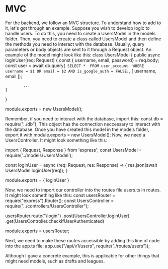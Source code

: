 # MVC
For the backend, we follow an MVC structure. To understand how to add to it, let's got through an example.
Suppose you wish to develop logic to handle users. To do this, you need to create a UsersModel in the models folder.
Then, you need to create a class called UsersModel and then define the methods you need to interact with the database. 
Usually, query parameters or body objects are sent to it through a Request object. An example of the model might look like this:
class UsersModel {
    public async loginUser(req: Request) {
            const { username, email, password} = req.body;
            const user = await db.query(`
                SELECT * 
                FROM user_account 
                WHERE username = $1 OR email = $2 AND is_google_auth = FALSE;`, [
                username, email
            ]);

            ...
    }
}

module.exports = new UsersModel();

Remember, if you need to interact with the database, import this: const db = require("../db").
This object has the connection neccessary to interact with the database.
Once you have created this model in the models folder, export it with module.exports = new UsersModel();
Now, we need a UsersController. It might look something like this:

import { Request, Response } from 'express';
const UsersModel = require('../models/UsersModel');

const loginUser = async (req: Request, res: Response) => {
    res.json(await UsersModel.loginUser(req));
}

module.exports = {
    loginUser
}

Now, we need to import our controller into the routes file users.ts in routes. It might look something like this:
const usersRouter = require("express").Router();
const UsersController = require("../controllers/UsersController");

usersRouter.route("/login")
    .post(UsersController.loginUser)
    .get(UsersController.checkIfUserAuthenticated)

module.exports = usersRouter;

Next, we need to make these routes accessible by adding this line of code into the app.ts file: 
app.use("/api/v1/users", require("./routes/users"));

Although I gave a concrete example, this is applicable for other things that might need models, such as drafts and leagues.